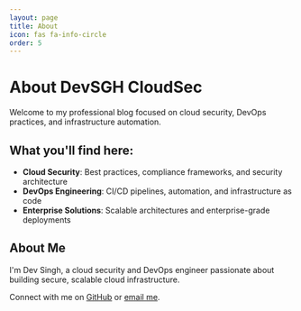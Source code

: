 ```yaml
---
layout: page
title: About
icon: fas fa-info-circle
order: 5
---
```

# About DevSGH CloudSec

Welcome to my professional blog focused on cloud security, DevOps practices, and infrastructure automation.

## What you'll find here:

- **Cloud Security**: Best practices, compliance frameworks, and security architecture
- **DevOps Engineering**: CI/CD pipelines, automation, and infrastructure as code
- **Enterprise Solutions**: Scalable architectures and enterprise-grade deployments

## About Me

I'm Dev Singh, a cloud security and DevOps engineer passionate about building secure, scalable cloud infrastructure.

Connect with me on [GitHub](https://github.com/devsgh-cloudsec) or [email me](mailto:devsingh.cloud@gmail.com).
